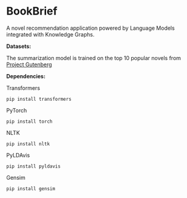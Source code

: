 # BookBrief

A novel recommendation application powered by Language Models integrated with Knowledge Graphs.

**Datasets:**

The summarization model is trained on the top 10 popular novels from [Project Gutenberg](https://www.gutenberg.org)

**Dependencies:**

Transformers

`pip install transformers
`

PyTorch

`pip install torch
`

NLTK

`pip install nltk
`

PyLDAvis

`pip install pyldavis
`

Gensim

`pip install gensim
`




